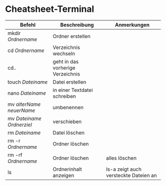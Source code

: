 # Cheatsheet-Terminal

|Befehl|Beschreibung|Anmerkungen|
|------|------------|-----------|
|mkdir _Ordnername_|Ordner erstellen|
|cd _Ordnername_|Verzeichnis wechseln|
|cd.. |geht in das vorherige Verzeichnis|
|touch _Dateiname_|Datei erstellen|
|nano _Dateiname_|in einer Textdatei schreiben|
|mv _alterName_ _neuerName_|umbenennen|
|mv _Dateiname_ _Ordnerziel_ |verschieben|
|rm _Dateiname_|Datei löschen|
|rm -r _Ordnername_|Ordner löschen|
|rm -rf _Ordnername_ |Ordner löschen|alles löschen|
|ls |Ordnerinhalt anzeigen|ls-a zeigt auch versteckte Dateien an|

